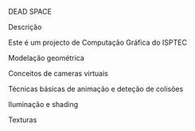 DEAD SPACE

Descrição

Este é um projecto de Computação Gráfica do ISPTEC

Modelação geométrica

Conceitos de cameras virtuais

Técnicas básicas de animação e deteção de colisões

Iluminação e shading

Texturas
